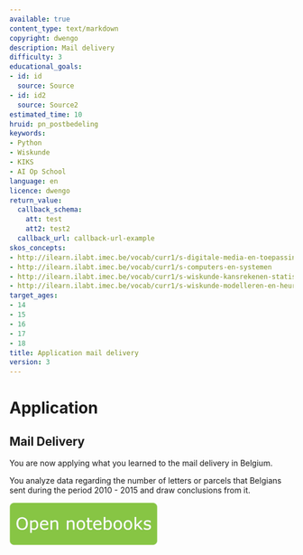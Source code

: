 ```yaml
---
available: true
content_type: text/markdown
copyright: dwengo
description: Mail delivery
difficulty: 3
educational_goals:
- id: id
  source: Source
- id: id2
  source: Source2
estimated_time: 10
hruid: pn_postbedeling
keywords:
- Python
- Wiskunde
- KIKS
- AI Op School
language: en
licence: dwengo
return_value:
  callback_schema:
    att: test
    att2: test2
  callback_url: callback-url-example
skos_concepts:
- http://ilearn.ilabt.imec.be/vocab/curr1/s-digitale-media-en-toepassingen
- http://ilearn.ilabt.imec.be/vocab/curr1/s-computers-en-systemen
- http://ilearn.ilabt.imec.be/vocab/curr1/s-wiskunde-kansrekenen-statistiek
- http://ilearn.ilabt.imec.be/vocab/curr1/s-wiskunde-modelleren-en-heuristiek
target_ages:
- 14
- 15
- 16
- 17
- 18
title: Application mail delivery
version: 3
---
```

# Application
## Mail Delivery
You are now applying what you learned to the mail delivery in Belgium.

You analyze data regarding the number of letters or parcels that Belgians sent during the period 2010 - 2015 and draw conclusions from it.

[![](embed/Knop.png "Button")](https://kiks.ilabt.imec.be/jupyterhub/?id=0303_en "Practice with Data Notebooks")